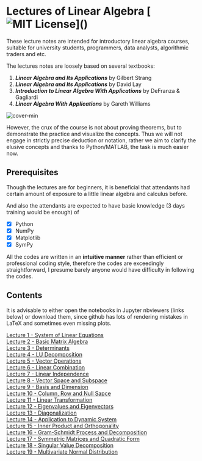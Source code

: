 # Lectures of Linear Algebra [![MIT License](https://img.shields.io/apm/l/atomic-design-ui.svg?)]()

These lecture notes are intended for introductory linear algebra courses, suitable for university students, programmers, data analysts, algorithmic traders and etc. 

The lectures notes are loosely based on several textbooks:

1. <b><i>Linear Algebra and Its Applications</i></b> by Gilbert Strang 
2. <b><i>Linear Algebra and Its Applications</i></b> by David Lay 
3. <b><i>Introduction to Linear Algebra With Applications</i></b> by DeFranza & Gagliardi
4. <b><i>Linear Algebra With Applications</i></b> by Gareth Williams

![cover-min](https://user-images.githubusercontent.com/59842360/83939172-64df6c00-a7e3-11ea-80b1-058af696d5a3.png)

However, the crux of the course is not about proving theorems, but to demonstrate the practice and visualize the concepts. Thus we will not engage in strictly precise deduction or notation, rather we aim to clarify the elusive concepts and thanks to Python/MATLAB, the task is much easier now.

## Prerequisites
Though the lectures are for beginners, it is beneficial that attendants had certain amount of exposure to a little linear algebra and calculus before.

And also the attendants are expected to have basic knowledge (3 days training would be enough) of 
- [x] Python
- [x] NumPy
- [x] Matplotlib
- [x] SymPy

All the codes are written in an <b>intuitive manner</b> rather than efficient or professional coding style, therefore the codes are exceedingly straightforward, I presume barely anyone would have difficulty in following the codes.

## Contents 
It is advisable to either open the notebooks in Jupyter nbviewers (links below) or download them, since github has lots of rendering mistakes in LaTeX and sometimes even missing plots.

[Lecture 1 - System of Linear Equations](https://nbviewer.jupyter.org/github/WeijieChen-MacroAnalyst/LinearAlgebraLectures/blob/master/Chapter%201%20-%20Linear%20Equation%20System.ipynb)<br>
[Lecture 2 - Basic Matrix Algebra](https://nbviewer.jupyter.org/github/WeijieChen-MacroAnalyst/LinearAlgebraLectures/blob/master/Chapter%202%20-%20Basic%20Matrix%20Algebra.ipynb)<br>
[Lecture 3 - Determinants](https://nbviewer.jupyter.org/github/WeijieChen-MacroAnalyst/LinearAlgebraLectures/blob/master/Chapter%203%20-%20Determinant.ipynb)<br>
[Lecture 4 - LU Decomposition](https://nbviewer.jupyter.org/github/WeijieChen-MacroAnalyst/LinearAlgebraLectures/blob/master/Chapter%204%20-%20LU%20Factorization.ipynb)<br>
[Lecture 5 - Vector Operations](https://nbviewer.jupyter.org/github/WeijieChen-MacroAnalyst/Linear_Algebra_With_Python/blob/master/Chapter%205%20-%20Vector%20Addition%2C%20Subtraction%20and%20Scalar%20Multiplication.ipynb)<br>
[Lecture 6 - Linear Combination](https://nbviewer.jupyter.org/github/WeijieChen-MacroAnalyst/Linear_Algebra_With_Python/blob/master/Chapter%206%20-%20Linear%20Combination.ipynb)<br>
[Lecture 7 - Linear Independence](https://nbviewer.jupyter.org/github/WeijieChen-MacroAnalyst/Linear_Algebra_With_Python/blob/master/Chapter%207%20-%20Linear%20Independence.ipynb)<br>
[Lecture 8 - Vector Space and Subspace](https://nbviewer.jupyter.org/github/WeijieChen-MacroAnalyst/Linear_Algebra_With_Python/blob/master/Chapter%208%20-%20Vector%20Space%20and%20Subspace.ipynb)<br>
[Lecture 9 - Basis and Dimension](https://nbviewer.jupyter.org/github/WeijieChen-MacroAnalyst/Linear_Algebra_With_Python/blob/master/Chapter%209%20-%20Basis%20and%20Dimension.ipynb)<br>
[Lecture 10 - Column, Row and Null Sapce](https://nbviewer.jupyter.org/github/WeijieChen-MacroAnalyst/Linear_Algebra_With_Python/blob/master/Chapter%2010%20-Null%20Space%20vs%20Col%20Space%2C%20Row%20Space%20and%20Rank.ipynb?flush_cache=true)<br>
[Lecture 11 - Linear Transformation](https://nbviewer.jupyter.org/github/WeijieChen-MacroAnalyst/Linear_Algebra_With_Python/blob/master/Chapter%2011%20-%20Linear%20Transformation.ipynb?flush_cache=true)<br>
[Lecture 12 - Eigenvalues and Eigenvectors](https://nbviewer.jupyter.org/github/WeijieChen-MacroAnalyst/Linear_Algebra_With_Python/blob/master/Chapter%2012%20-%20Eigenvalues%20and%20Eigenvectors.ipynb)<br>
[Lecture 13 - Diagonalization](https://nbviewer.jupyter.org/github/WeijieChen-MacroAnalyst/Linear_Algebra_With_Python/blob/master/Chapter%2013%20-%20Diagonalization.ipynb)<br>
[Lecture 14 - Application to Dynamic System](https://nbviewer.jupyter.org/github/WeijieChen-MacroAnalyst/Linear_Algebra_With_Python/blob/master/Chapter%2014%20-%20Applications%20to%20Dynamic%20System.ipynb)<br>
[Lecture 15 - Inner Product and Orthogonality](https://nbviewer.jupyter.org/github/WeijieChen-MacroAnalyst/Linear_Algebra_With_Python/blob/master/Chapter%2015%20-%20Innear%20Product%20and%20Orthogonality.ipynb)<br>
[Lecture 16 - Gram-Schmidt Process and Decomposition](https://nbviewer.jupyter.org/github/WeijieChen-MacroAnalyst/Linear_Algebra_With_Python/blob/master/Chapter%2016%20-%20Gram-Schmidt%20Process%20and%20QR%20Decomposition.ipynb)<br>
[Lecture 17 - Symmetric Matrices and Quadratic Form](https://nbviewer.jupyter.org/github/WeijieChen-MacroAnalyst/Linear_Algebra_With_Python/blob/master/Chapter%2017%20-%20Symmetric%20Matrices%20%2C%20Quadratic%20Form%20and%20Cholesky%20Decomposition.ipynb)<br>
[Lecture 18 - Singular Value Decomposition](https://nbviewer.jupyter.org/github/WeijieChen-MacroAnalyst/Linear_Algebra_With_Python/blob/master/Chapter%2018%20-%20The%20Singular%20Value%20Decomposition.ipynb)<br>
[Lecture 19 - Multivariate Normal Distribution](https://nbviewer.jupyter.org/github/WeijieChen-MacroAnalyst/Linear_Algebra_With_Python/blob/master/Chapter%2019%20-%20Multivariate%20Normal%20Distribution.ipynb)<br>
